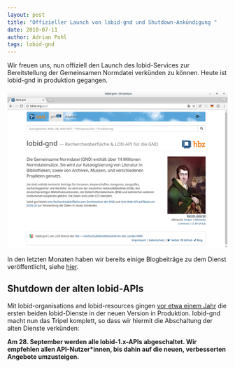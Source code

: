 ```yaml
---
layout: post
title: "Offizieller Launch von lobid-gnd und Shutdown-Ankündigung "
date: 2018-07-11
author: Adrian Pohl
tags: lobid-gnd
---
```


Wir freuen uns, nun offiziell den Launch des lobid-Services zur Bereitstellung der Gemeinsamen Normdatei verkünden zu können. Heute ist lobid-gnd in produktion gegangen.

[![Screenshot](/images/20170711_screenshot.png "lobid-gnd screenshot")](https://lobid.org/gnd)

In den letzten Monaten haben wir bereits einige Blogbeiträge zu dem Dienst veröffentlicht, siehe [hier](add-lobid-gnd-url).

## Shutdown der alten lobid-APIs

Mit lobid-organisations and lobid-resources gingen [vor etwa einem Jahr](http://blog.lobid.org/2017/07/04/lobid-launch.html) die ersten beiden lobid-Dienste in der neuen Version in Produktion. lobid-gnd macht nun das Tripel komplett, so dass wir hiermit die Abschaltung der alten Dienste verkünden:

**Am 28. September werden alle lobid-1.x-APIs abgeschaltet. Wir empfehlen allen API-Nutzer*innen, bis dahin auf die neuen, verbesserten Angebote umzusteigen.**
